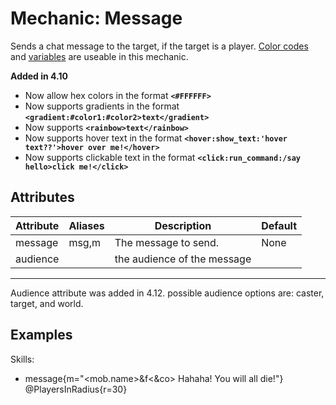 Mechanic: Message
=================

Sends a chat message to the target, if the target is a player. [Color
codes](/databases/misc/colorcodes) and
[variables](/skills/stringvariables) are useable in this mechanic.

**Added in 4.10**

* Now allow hex colors in the format **`<#FFFFFF>`**
* Now supports gradients in the format **`<gradient:#color1:#color2>text</gradient>`**
* Now supports **`<rainbow>text</rainbow>`**
* Now supports hover text in the format **`<hover:show_text:'hover text??'>hover over me!</hover>`**
* Now supports clickable text in the format **`<click:run_command:/say hello>click me!</click>`**

Attributes
----------

| Attribute | Aliases | Description | Default |
|-----------|---------|-----------------------------|---------|
| message   | msg,m   | The message to send.| None|
| audience  | | the audience of the message | |

---------------

Audience attribute was added in 4.12. possible audience options are: caster, target, and world.

Examples
--------

  Skills:
  - message{m="<mob.name>&f<&co> Hahaha! You will all die!"} @PlayersInRadius{r=30}

